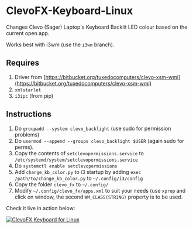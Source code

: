 # ClevoFX-Keyboard-Linux
Changes Clevo (Sager) Laptop's Keyboard Backlit LED colour based on the current open app.

Works best with i3wm (use the `i3wm` branch).

## Requires
1. Driver from [https://bitbucket.org/tuxedocomputers/clevo-xsm-wmi](https://bitbucket.org/tuxedocomputers/clevo-xsm-wmi)
2. `xmlstarlet`
3. `i3ipc` (from pip)

## Instructions
1. Do `groupadd --system clevo_backlight` (use sudo for permission problems)
2. Do `usermod --append --groups clevo_backlight $USER` (again sudo for perms).
3. Copy the contents of `setclevopermissions.service` to `/etc/systemd/system/setclevopermissions.service`
4. Do `systemctl enable setclevopermissions`
5. Add `change_kb_color.py` to i3 startup by adding `exec /path/to/change_kb_color.py` to `~/.config/i3/config`
5. Copy the folder `clevo_fx` to `~/.config/`
6. Modify `~/.config/clevo_fx/apps.xml` to suit your needs (use `xprop` and click on window, the second `WM_CLASS(STRING)` property is to be used.

Check it live in action below:

[![ClevoFX Keyboard for Linux](https://img.youtube.com/vi/i6H8X8P0x2o/0.jpg)](https://www.youtube.com/watch?v=i6H8X8P0x2o)

